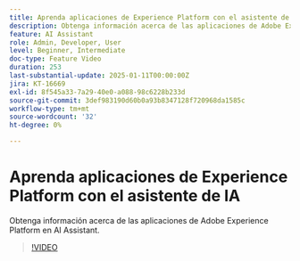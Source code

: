 ```yaml
---
title: Aprenda aplicaciones de Experience Platform con el asistente de IA
description: Obtenga información acerca de las aplicaciones de Adobe Experience Platform en AI Assistant.
feature: AI Assistant
role: Admin, Developer, User
level: Beginner, Intermediate
doc-type: Feature Video
duration: 253
last-substantial-update: 2025-01-11T00:00:00Z
jira: KT-16669
exl-id: 8f545a33-7a29-40e0-a088-98c6228b233d
source-git-commit: 3def983190d60b0a93b8347128f720968da1585c
workflow-type: tm+mt
source-wordcount: '32'
ht-degree: 0%

---
```



# Aprenda aplicaciones de Experience Platform con el asistente de IA

Obtenga información acerca de las aplicaciones de Adobe Experience Platform en AI Assistant.

>[!VIDEO](https://video.tv.adobe.com/v/3441024/?learn=on&enablevpops)
